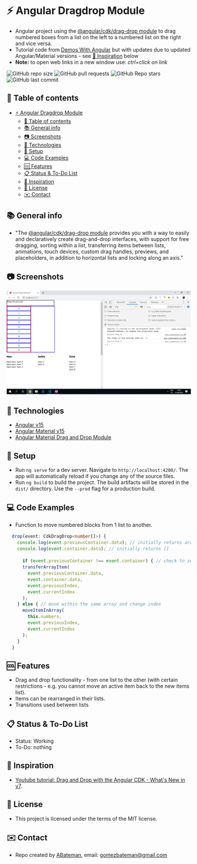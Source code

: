 # :zap: Angular Dragdrop Module

* Angular project using the [@angular/cdk/drag-drop module](https://material.angular.io/cdk/drag-drop/overview) to drag numbered boxes from a list on the left to a numbered list on the right and vice versa.
* Tutorial code from [Demos With Angular](https://www.youtube.com/channel/UCYFd7Qy93YP7gPERnxP545A) but with updates due to updated Angular/Material versions - see [:clap: Inspiration](#clap-inspiration) below
* **Note:** to open web links in a new window use: _ctrl+click on link_

![GitHub repo size](https://img.shields.io/github/repo-size/AndrewJBateman/angular-dragdrop-module?style=plastic)
![GitHub pull requests](https://img.shields.io/github/issues-pr/AndrewJBateman/angular-dragdrop-module?style=plastic)
![GitHub Repo stars](https://img.shields.io/github/stars/AndrewJBateman/angular-dragdrop-module?style=plastic)
![GitHub last commit](https://img.shields.io/github/last-commit/AndrewJBateman/angular-dragdrop-module?style=plastic)

## :page_facing_up: Table of contents

* [:zap: Angular Dragdrop Module](#zap-angular-dragdrop-module)
  * [:page_facing_up: Table of contents](#page_facing_up-table-of-contents)
  * [:books: General info](#books-general-info)
  * [:camera: Screenshots](#camera-screenshots)
  * [:signal_strength: Technologies](#signal_strength-technologies)
  * [:floppy_disk: Setup](#floppy_disk-setup)
  * [:computer: Code Examples](#computer-code-examples)
  * [:cool: Features](#cool-features)
  * [:clipboard: Status & To-Do List](#clipboard-status--to-do-list)
  * [:clap: Inspiration](#clap-inspiration)
  * [:file_folder: License](#file_folder-license)
  * [:envelope: Contact](#envelope-contact)

## :books: General info

* "The [@angular/cdk/drag-drop module](https://material.angular.io/cdk/drag-drop/overview) provides you with a way to easily and declaratively create drag-and-drop interfaces, with support for free dragging, sorting within a list, transferring items between lists, animations, touch devices, custom drag handles, previews, and placeholders, in addition to horizontal lists and locking along an axis."

## :camera: Screenshots

![Example screenshot](./img/dragAndDrop.png)

## :signal_strength: Technologies

* [Angular v15](https://angular.io/)
* [Angular Material v15](https://material.angular.io/)
* [Angular Material Drag and Drop Module](https://material.angular.io/cdk/drag-drop/overview)

## :floppy_disk: Setup

* Run `ng serve` for a dev server. Navigate to `http://localhost:4200/`. The app will automatically reload if you change any of the source files.
* Run `ng build` to build the project. The build artifacts will be stored in the `dist/` directory. Use the `--prod` flag for a production build.

## :computer: Code Examples

* Function to move numbered blocks from 1 list to another.

```typescript
  drop(event: CdkDragDrop<number[]>) {
    console.log(event.previousContainer.data); // initially returns array (10) [0, 1, 2, 3, 4, 5, 6, 7, 8, 9]
    console.log(event.container.data); // initially returns []

      if (event.previousContainer !== event.container) { // check to see if moved across lists
      transferArrayItem(
        event.previousContainer.data,
        event.container.data,
        event.previousIndex,
        event.currentIndex
      );
    } else { // move within the same array and change index
      moveItemInArray(
        this.numbers,
        event.previousIndex,
        event.currentIndex
      );
    }
  }

```

## :cool: Features

* Drag and drop functionality - from one list to the other (with certain restrictions - e.g. you cannot move an active item back to the new items list).
* Items can be rearranged in their lists.
* Transitions used between lists

## :clipboard: Status & To-Do List

* Status: Working
* To-Do: nothing

## :clap: Inspiration

* [Youtube tutorial: Drag and Drop with the Angular CDK - What's New in v7](https://www.youtube.com/watch?v=t1CrWLGxQPk).

## :file_folder: License

* This project is licensed under the terms of the MIT license.

## :envelope: Contact

* Repo created by [ABateman](https://github.com/AndrewJBateman), email: gomezbateman@gmail.com
